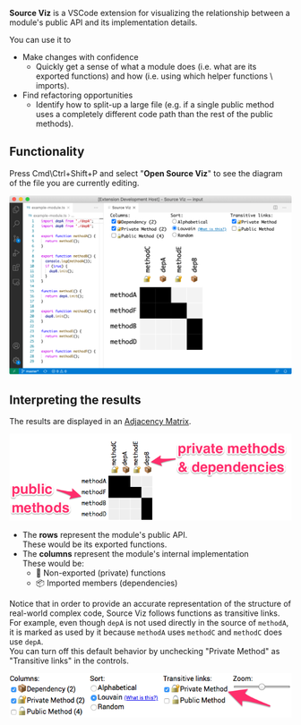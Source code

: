 **Source Viz** is a VSCode extension for visualizing the relationship between a module's public API and its implementation details.  

You can use it to
* Make changes with confidence
  * Quickly get a sense of what a module does (i.e. what are its exported functions) and how (i.e. using which helper functions \ imports).
* Find refactoring opportunities
  * Identify how to split-up a large file (e.g. if a single public method uses a completely different code path than the rest of the public methods).

## Functionality

Press Cmd\Ctrl+Shift+P and select "**Open Source Viz**" to see the diagram of the file you are currently editing.

![Demo screenshot](images/demo.png)

## Interpreting the results

The results are displayed in an [Adjacency Matrix](https://en.wikipedia.org/wiki/Adjacency_matrix).

![Annotated example matrix](images/annotated-example-matrix.png)

* The **rows** represent the module's public API.  
  These would be its exported functions.
* The **columns** represent the module's internal implementation  
  These would be:
  * 🔐 Non-exported (private) functions
  * 📦 Imported members (dependencies)
  
Notice that in order to provide an accurate representation of the structure of real-world complex code, Source Viz follows functions as transitive links. For example, even though `depA` is not used directly in the source of `methodA`, it is marked as used by it because `methodA` uses `methodC` and `methodC` does use `depA`.  
You can turn off this default behavior by unchecking "Private Method" as "Transitive links" in the controls.

![Private Methods as Transitive links](images/controls-transitive-links.png)
